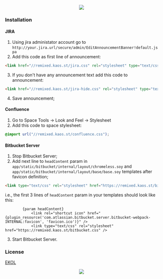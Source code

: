 <p align="center"><a href="#readme"><img src="https://gh.kaos.st/remixed-theme.svg"/></a></p>

### Installation

#### JIRA

1. Using jira administator account go to `http://your.jira.url/secure/admin/EditAnnouncementBanner!default.jspa`
2. Add this code as first line of announcement:
```html
<link href="//remixed.kaos.st/jira.css" rel="stylesheet" type="text/css" />
```
3. If you don't have any announcement text add this code to announcement:
```html
<link href="//remixed.kaos.st/jira-hide.css" rel="stylesheet" type="text/css" />
```
4. Save announcement;

#### Confluence

1. Go to Space Tools → Look and Feel → Stylesheet
2. Add this code to space stylesheet:
```css
@import url("//remixed.kaos.st/confluence.css");
```

#### Bitbucket Server

1. Stop Bitbucket Server;
2. Add next line to `headContent` param in `app/static/bitbucket/internal/layout/chromeless.soy` and `app/static/bitbucket/internal/layout/base/base.soy` templates after favicon definition;

```html
<link type="text/css" rel="stylesheet" href="https://remixed.kaos.st/bitbucket.css" />
```

i.e., the first 3 lines of `headContent` param in your templates should look like this:

```
        {param headContent}
            <link rel="shortcut icon" href="{plugin_resource('com.atlassian.bitbucket.server.bitbucket-webpack-INTERNAL:favicon', 'favicon.ico')}" />
            <link type="text/css" rel="stylesheet" href="https://remixed.kaos.st/bitbucket.css" />
```

3. Start Bitbucket Server.

### License

[EKOL](https://essentialkaos.com/ekol)

<p align="center"><a href="https://essentialkaos.com"><img src="https://gh.kaos.st/ekgh.svg"/></a></p>
